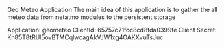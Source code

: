 Geo Meteo Application
The main idea of this application is to gather the all meteo data from netatmo modules to the persistent storage

Application: geometeo
ClientId: 65757c71fcc8cd8fda0399fe
Client Secret: Kn85T8tRUl5ovBTMCqlwcagAkVJW1xg4OAKXvuTsJuc

